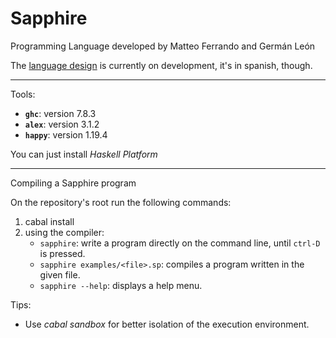 Sapphire
========

Programming Language developed by Matteo Ferrando and Germán León

The [language design](doc/design.md) is currently on development, it's in spanish, though.

---

Tools:

* **`ghc`**:   version 7.8.3
* **`alex`**:  version 3.1.2
* **`happy`**: version 1.19.4

You can just install *Haskell Platform*

---

Compiling a Sapphire program

On the repository's root run the following commands:

1. cabal install
2. using the compiler:
    * `sapphire`: write a program directly on the command line, until `ctrl-D` is pressed.
    * `sapphire examples/<file>.sp`: compiles a program written in the given file.
    * `sapphire --help`: displays a help menu.

Tips:   
* Use *cabal sandbox* for better isolation of the execution environment.
